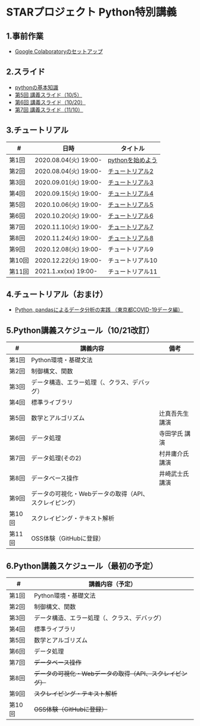 # STARプロジェクト Python特別講義

## 1.事前作業

* [Google Colaboratoryのセットアップ](https://docs.google.com/document/d/1h8TP7jKYKsaW2OQIae8uzzL6I0oyRbbxQUZZO-hEkgw)<br>

## 2.スライド

* [pythonの基本知識](https://gitpitch.com/abenben/starproject-python/master?p=slide01-base)
* [第5回 講義スライド（10/5）](https://gitpitch.com/abenben/starproject-python/master?p=slide05-base)
* [第6回 講義スライド（10/20）](https://gitpitch.com/abenben/starproject-python/master?p=slide06-base)
* [第7回 講義スライド（11/10）](https://gitpitch.com/abenben/starproject-python/master?p=slide07-base)

## 3.チュートリアル

|#|日時|タイトル|
|---|---|---|
|第1回|2020.08.04(火) 19:00-|[pythonを始めよう](tutorial02.ipynb)|
|第2回|2020.08.04(火) 19:00-|[チュートリアル2](tutorial03.ipynb)|
|第3回|2020.09.01(火) 19:00-|[チュートリアル3](tutorial04.ipynb)|
|第4回|2020.09.15(火) 19:00-|[チュートリアル4](tutorial05.ipynb)|
|第5回|2020.10.06(火) 19:00-|[チュートリアル5](tutorial06.ipynb)|
|第6回|2020.10.20(火) 19:00-|[チュートリアル6](tutorial07.ipynb)|
|第7回|2020.11.10(火) 19:00-|[チュートリアル7](tutorial08.ipynb)|
|第8回|2020.11.24(火) 19:00-|[チュートリアル8](tutorial09.ipynb)|
|第9回|2020.12.08(火) 19:00-|チュートリアル9|
|第10回|2020.12.22(火) 19:00-|チュートリアル10|
|第11回|2021.1.xx(xx) 19:00-|チュートリアル11|

## 4.チュートリアル（おまけ）

* [Python, pandasによるデータ分析の実践 （東京都COVID-19データ編）](tutorial99_covid19opendata.ipynb)

## 5.Python講義スケジュール（10/21改訂）

|#|講義内容|備考|
|---|---|---|
|第1回|Python環境・基礎文法
|第2回|制御構文、関数
|第3回|データ構造、エラー処理（、クラス、デバッグ）
|第4回|標準ライブラリ
|第5回|数学とアルゴリズム|辻真吾先生 講演|
|第6回|データ処理|寺田学氏 講演|
|第7回|データ処理(その2)|村井庸介氏 講演|
|第8回|データベース操作|井崎武士氏 講演|
|第9回|データの可視化・Webデータの取得（API、スクレイピング）
|第10回|スクレイピング・テキスト解析
|第11回|OSS体験（GitHubに登録）

## 6.Python講義スケジュール（最初の予定）

|#|講義内容（予定）|
|---|---|
|第1回|Python環境・基礎文法
|第2回|制御構文、関数
|第3回|データ構造、エラー処理（、クラス、デバッグ）
|第4回|標準ライブラリ
|第5回|数学とアルゴリズム
|第6回|データ処理
|第7回|~~データベース操作~~
|第8回|~~データの可視化・Webデータの取得（API、スクレイピング）~~
|第9回|~~スクレイピング・テキスト解析~~
|第10回|~~OSS体験（GitHubに登録）~~
